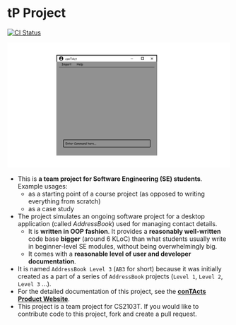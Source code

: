 # tP Project

[![CI Status](https://github.com/AY2425S2-CS2103T-F14-1/tp)](https://github.com/AY2425S2-CS2103T-F14-1/tp)

![Ui](docs/images/Ui.png)

* This is **a team project for Software Engineering (SE) students**.<br>
  Example usages:
  * as a starting point of a course project (as opposed to writing everything from scratch)
  * as a case study
* The project simulates an ongoing software project for a desktop application (called _AddressBook_) used for managing contact details.
  * It is **written in OOP fashion**. It provides a **reasonably well-written** code base **bigger** (around 6 KLoC) than what students usually write in beginner-level SE modules, without being overwhelmingly big.
  * It comes with a **reasonable level of user and developer documentation**.
* It is named `AddressBook Level 3` (`AB3` for short) because it was initially created as a part of a series of `AddressBook` projects (`Level 1`, `Level 2`, `Level 3` ...).
* For the detailed documentation of this project, see the **[conTActs Product Website](https://ay2425s2-cs2103t-f14-1.github.io/tp/UserGuide.html)**.
* This project is a team project for CS2103T. If you would like to contribute code to this project, fork and create a pull request.
